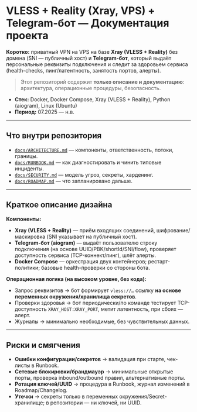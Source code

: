 # VLESS + Reality (Xray, VPS) + Telegram-бот — Документация проекта

**Коротко:** приватный VPN на VPS на базе **Xray (VLESS + Reality)** без домена (SNI — публичный хост) и **Telegram-бот**, который выдаёт персональные реквизиты подключения и следит за здоровьем сервиса (health-checks, пинг/латентность, занятость портов, алерты).

> Этот репозиторий содержит **только описание и документацию**: архитектура, операционные процедуры, безопасность.

- **Стек:** Docker, Docker Compose, Xray (VLESS + Reality), Python (aiogram), Linux (Ubuntu)
- **Период:** 07.2025 — н.в.

---

## Что внутри репозитория
- [`docs/ARCHITECTURE.md`](docs/ARCHITECTURE.md) — компоненты, ответственность, потоки, границы.
- [`docs/RUNBOOK.md`](docs/RUNBOOK.md) — как диагностировать и чинить типовые инциденты.
- [`docs/SECURITY.md`](docs/SECURITY.md) — модель угроз, секреты, харденинг.
- [`docs/ROADMAP.md`](docs/ROADMAP.md) — что запланировано дальше.

---

## Краткое описание дизайна

**Компоненты:**
- **Xray (VLESS + Reality)** — приём входящих соединений, шифрование/маскировка (SNI указывает на публичный хост).
- **Telegram-бот (aiogram)** — выдаёт пользователю строку подключения (на основе UUID/PBK/shortId/SNI/flow), проверяет доступность сервиса (TCP-коннект/пинг), шлёт алерты.
- **Docker Compose** — оркестрация двух контейнеров; рестарт-политики; базовые health-проверки со стороны бота.

**Операционная логика (на высоком уровне, без кода):**
- Запрос реквизитов → бот формирует `vless://…` ссылку **на основе переменных окружения/хранилища секретов**.
- Проверки здоровья → бот периодически/по команде тестирует TCP-доступность `XRAY_HOST:XRAY_PORT`, метит латентность, при сбоях — алерт.
- Журналы → минимально необходимые, без чувствительных данных.

---

## Риски и смягчения
- **Ошибки конфигурации/секретов** → валидация при старте, чек-листы в Runbook.
- **Сетевые блокировки/брандмауэр** → минимальные открытые порты, проверка inbound/outbound правил, альтернативные порты.
- **Ротация ключей/UUID** → процедура в Runbook, журнал изменений в Roadmap/Changelog.
- **Утечки** → секреты только в переменных окружения/Secret-хранилище; в репозитории — ни ключей, ни UUID.
